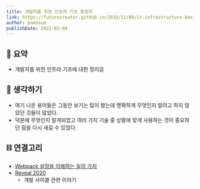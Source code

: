 ```yaml
---
title: 개발자를 위한 인프라 기초 총정리
link: https://futurecreator.github.io/2018/11/09/it-infrastructure-basics/
author: padosum
publishDate: 2021-02-04
---
```

## 📝 요약 
- 개발자를 위한 인프라 기초에 대한 정리글  


## 🤔 생각하기   
- 여기 나온 용어들은 그동안 보기는 많이 봤는데 명확하게 무엇인지 알려고 하지 않았던 것들이 많았다.  
- 덕분에 무엇인지 알게되었고 여러 가지 기술 중 상황에 맞게 사용하는 것이 중요하단 점을 다시 새길 수 있었다.  

## ⛓ 연결고리 
- [Webpack 설정을 이해하는 일의 가치](../Dev/a-case-for-understanding-webpack-config)    
- [Reveal 2020](../Dev/reveal-2020)  
  - 개발 사이클 관련 이야기   